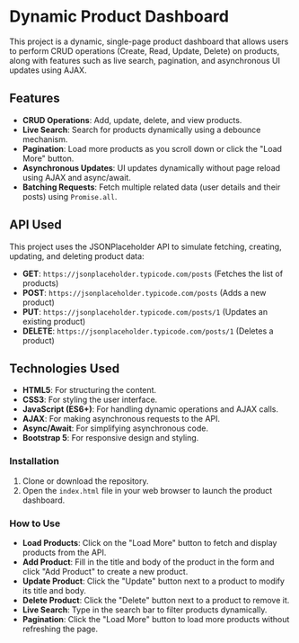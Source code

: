 
# Dynamic Product Dashboard

This project is a dynamic, single-page product dashboard that allows users to perform CRUD operations (Create, Read, Update, Delete) on products, along with features such as live search, pagination, and asynchronous UI updates using AJAX.

## Features

- **CRUD Operations**: Add, update, delete, and view products.
- **Live Search**: Search for products dynamically using a debounce mechanism.
- **Pagination**: Load more products as you scroll down or click the "Load More" button.
- **Asynchronous Updates**: UI updates dynamically without page reload using AJAX and async/await.
- **Batching Requests**: Fetch multiple related data (user details and their posts) using `Promise.all`.

## API Used

This project uses the JSONPlaceholder API to simulate fetching, creating, updating, and deleting product data:

- **GET**: `https://jsonplaceholder.typicode.com/posts` (Fetches the list of products)
- **POST**: `https://jsonplaceholder.typicode.com/posts` (Adds a new product)
- **PUT**: `https://jsonplaceholder.typicode.com/posts/1` (Updates an existing product)
- **DELETE**: `https://jsonplaceholder.typicode.com/posts/1` (Deletes a product)

## Technologies Used

- **HTML5**: For structuring the content.
- **CSS3**: For styling the user interface.
- **JavaScript (ES6+)**: For handling dynamic operations and AJAX calls.
- **AJAX**: For making asynchronous requests to the API.
- **Async/Await**: For simplifying asynchronous code.
- **Bootstrap 5**: For responsive design and styling.


### Installation

1. Clone or download the repository.
2. Open the `index.html` file in your web browser to launch the product dashboard.

### How to Use

- **Load Products**: Click on the "Load More" button to fetch and display products from the API.
- **Add Product**: Fill in the title and body of the product in the form and click "Add Product" to create a new product.
- **Update Product**: Click the "Update" button next to a product to modify its title and body.
- **Delete Product**: Click the "Delete" button next to a product to remove it.
- **Live Search**: Type in the search bar to filter products dynamically.
- **Pagination**: Click the "Load More" button to load more products without refreshing the page.

